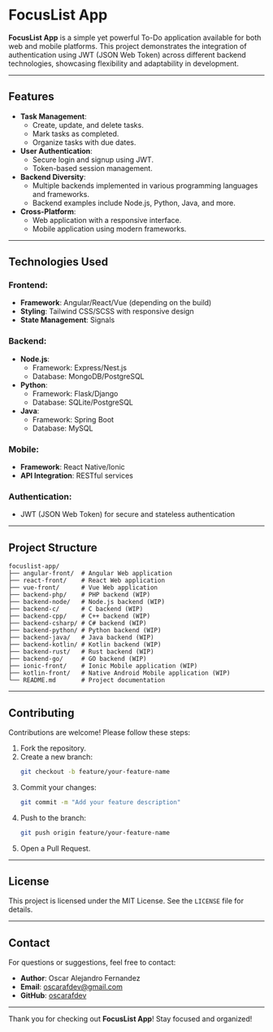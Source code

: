 # FocusList App

**FocusList App** is a simple yet powerful To-Do application available for both web and mobile platforms. This project demonstrates the integration of authentication using JWT (JSON Web Token) across different backend technologies, showcasing flexibility and adaptability in development.

---

## Features

- **Task Management**:
  - Create, update, and delete tasks.
  - Mark tasks as completed.
  - Organize tasks with due dates.
- **User Authentication**:
  - Secure login and signup using JWT.
  - Token-based session management.
- **Backend Diversity**:
  - Multiple backends implemented in various programming languages and frameworks.
  - Backend examples include Node.js, Python, Java, and more.
- **Cross-Platform**:
  - Web application with a responsive interface.
  - Mobile application using modern frameworks.

---

## Technologies Used

### Frontend:
- **Framework**: Angular/React/Vue (depending on the build)
- **Styling**: Tailwind CSS/SCSS with responsive design
- **State Management**: Signals

### Backend:
- **Node.js**:
  - Framework: Express/Nest.js
  - Database: MongoDB/PostgreSQL
- **Python**:
  - Framework: Flask/Django
  - Database: SQLite/PostgreSQL
- **Java**:
  - Framework: Spring Boot
  - Database: MySQL

### Mobile:
- **Framework**: React Native/Ionic
- **API Integration**: RESTful services

### Authentication:
- JWT (JSON Web Token) for secure and stateless authentication

---

## Project Structure

```
focuslist-app/
├── angular-front/  # Angular Web application
├── react-front/    # React Web application
├── vue-front/      # Vue Web application
├── backend-php/    # PHP backend (WIP)
├── backend-node/   # Node.js backend (WIP)
├── backend-c/      # C backend (WIP)
├── backend-cpp/    # C++ backend (WIP)
├── backend-csharp/ # C# backend (WIP)
├── backend-python/ # Python backend (WIP)
├── backend-java/   # Java backend (WIP)
├── backend-kotlin/ # Kotlin backend (WIP)
├── backend-rust/   # Rust backend (WIP)
├── backend-go/     # GO backend (WIP)
├── ionic-front/    # Ionic Mobile application (WIP)
├── kotlin-front/   # Native Android Mobile application (WIP)
└── README.md       # Project documentation
```

---

## Contributing

Contributions are welcome! Please follow these steps:
1. Fork the repository.
2. Create a new branch:
   ```bash
   git checkout -b feature/your-feature-name
   ```
3. Commit your changes:
   ```bash
   git commit -m "Add your feature description"
   ```
4. Push to the branch:
   ```bash
   git push origin feature/your-feature-name
   ```
5. Open a Pull Request.

---

## License

This project is licensed under the MIT License. See the `LICENSE` file for details.

---

## Contact

For questions or suggestions, feel free to contact:
- **Author**: Oscar Alejandro Fernandez
- **Email**: oscarafdev@gmail.com
- **GitHub**: [oscarafdev](https://github.com/oscarafdev)

---

Thank you for checking out **FocusList App**! Stay focused and organized!

